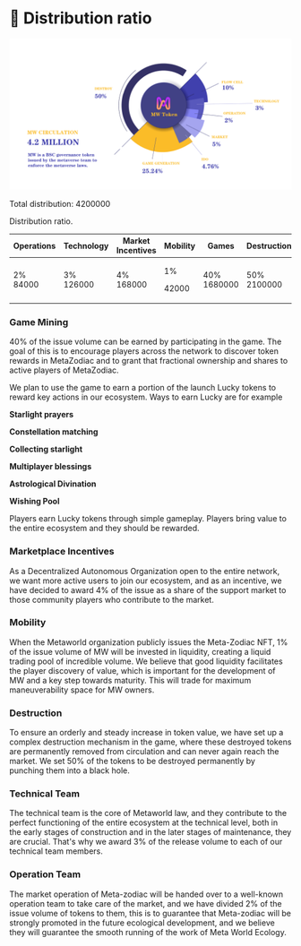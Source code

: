 # 🧮 Distribution ratio



![](../.gitbook/assets/WechatIMG38.png)

Total distribution: 4200000

Distribution ratio.



| Operations         | Technology          | Market Incentives   | Mobility               | Games                 | Destruction           |
| ------------------ | ------------------- | ------------------- | ---------------------- | --------------------- | --------------------- |
| <p>2%<br>84000</p> | <p>3%<br>126000</p> | <p>4%<br>168000</p> | <p>1% </p><p>42000</p> | <p>40%<br>1680000</p> | <p>50%<br>2100000</p> |

### Game Mining

40% of the issue volume can be earned by participating in the game. The goal of this is to encourage players across the network to discover token rewards in MetaZodiac and to grant that fractional ownership and shares to active players of MetaZodiac.

We plan to use the game to earn a portion of the launch Lucky tokens to reward key actions in our ecosystem. Ways to earn Lucky are for example

**Starlight prayers**

**Constellation matching**

**Collecting starlight**

**Multiplayer blessings**

**Astrological Divination**

**Wishing Pool**

Players earn Lucky tokens through simple gameplay. Players bring value to the entire ecosystem and they should be rewarded.

### Marketplace Incentives

As a Decentralized Autonomous Organization open to the entire network, we want more active users to join our ecosystem, and as an incentive, we have decided to award 4% of the issue as a share of the support market to those community players who contribute to the market.

### Mobility

When the Metaworld organization publicly issues the Meta-Zodiac NFT, 1% of the issue volume of MW will be invested in liquidity, creating a liquid trading pool of incredible volume. We believe that good liquidity facilitates the player discovery of value, which is important for the development of MW and a key step towards maturity. This will trade for maximum maneuverability space for MW owners.

### Destruction

To ensure an orderly and steady increase in token value, we have set up a complex destruction mechanism in the game, where these destroyed tokens are permanently removed from circulation and can never again reach the market. We set 50% of the tokens to be destroyed permanently by punching them into a black hole.

### Technical Team

The technical team is the core of Metaworld law, and they contribute to the perfect functioning of the entire ecosystem at the technical level, both in the early stages of construction and in the later stages of maintenance, they are crucial. That's why we award 3% of the release volume to each of our technical team members.

### Operation Team

The market operation of Meta-zodiac will be handed over to a well-known operation team to take care of the market, and we have divided 2% of the issue volume of tokens to them, this is to guarantee that Meta-zodiac will be strongly promoted in the future ecological development, and we believe they will guarantee the smooth running of the work of Meta World Ecology.
